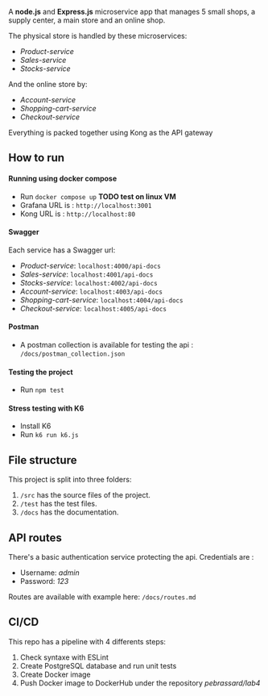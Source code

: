 A **node.js** and **Express.js** microservice app that manages 5 small shops, a supply center, a main store and an online shop.

The physical store is handled by these microservices:
    
- *Product-service*
- *Sales-service*
- *Stocks-service*

And the online store by:

 - *Account-service*
 - *Shopping-cart-service*
 - *Checkout-service*

Everything is packed together using Kong as the API gateway

## How to run

#### Running using docker compose
- Run `docker compose up` **TODO test on linux VM**
- Grafana URL is : `http://localhost:3001`
- Kong URL is : `http://localhost:80`

#### Swagger
Each service has a Swagger url:
- *Product-service*: `localhost:4000/api-docs`
- *Sales-service*: `localhost:4001/api-docs`
- *Stocks-service*: `localhost:4002/api-docs`
- *Account-service*: `localhost:4003/api-docs`
- *Shopping-cart-service*: `localhost:4004/api-docs`
- *Checkout-service*: `localhost:4005/api-docs`

#### Postman
- A postman collection is available for testing the api : `/docs/postman_collection.json`

#### Testing the project
- Run `npm test`

#### Stress testing with K6

- Install K6
- Run `k6 run k6.js`

## File structure
This project is split into three folders:

1. `/src` has the source files of the project.
2. `/test` has the test files.
3. `/docs` has the documentation.

## API routes
There's a basic authentication service protecting the api. Credentials are :
- Username: *admin*
- Password: *123*

Routes are available with example here: `/docs/routes.md`

## CI/CD
This repo has a pipeline with 4 differents steps:

1. Check syntaxe with ESLint
2. Create PostgreSQL database and run unit tests
3. Create Docker image
4. Push Docker image to DockerHub under the repository *pebrassard/lab4*
